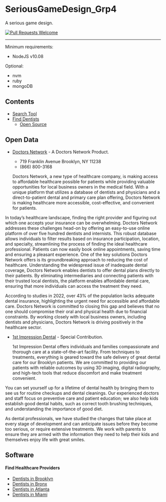 # SeriousGameDesign_Grp4

A serious game design.

[![Pull Requests Welcome](https://img.shields.io/badge/PRs-welcome-brightgreen.svg)](https://github.com/pooriashahin/DMV-Game/pulls)

----

Minimum requirements: 
* NodeJS v10.08

Optional:
* nvm
* ruby
* mongoDB

## Contents
- [Search Tool](https://www.doctorsnetwork.com)
- [Find Dentists](https://www.doctorsnetwork.com)
  - [Open Source](#open-source)

## Open Data
* [Doctors Network](https://www.doctorsnetwork.com) - A Doctors Network Product.
  - 719 Franklin Avenue
    Brooklyn, NY 11238
  - (866) 800-3168

  Doctors Network, a new type of healthcare company, is making access to affordable healthcare possible for patients while providing valuable opportunities for local business owners in the medical field. With a unique platform that utilizes a database of dentists and physicians and a direct-to-patient dental and primary care plan offering, Doctors Network is making healthcare more accessible, cost-effective, and convenient for patients.

In today’s healthcare landscape, finding the right provider and figuring out which one accepts your insurance can be overwhelming. Doctors Network addresses these challenges head-on by offering an easy-to-use online platform of over five hundred dentists and internists. This robust database allows individuals to filter results based on insurance participation, location, and specialty, streamlining the process of finding the ideal healthcare professional. Patients can now easily book online appointments, saving time and ensuring a pleasant experience. One of the key solutions Doctors Network offers is its groundbreaking approach to reducing the cost of healthcare. Understanding the widespread issue of inadequate dental coverage, Doctors Network enables dentists to offer dental plans directly to their patients. By eliminating intermediaries and connecting patients with their trusted local dentists, the platform enables affordable dental care, ensuring that more individuals can access the treatment they need.

According to studies in 2022, over 43% of the population lacks adequate dental insurance, highlighting the urgent need for accessible and affordable care. Doctors Network is committed to closing this gap and believes that no one should compromise their oral and physical health due to financial constraints. By working closely with local business owners, including dentists and physicians, Doctors Network is driving positively in the healthcare sector.

* [1st Impression Dental](http://www.1stidental.com) - Special Contribution.

  1st Impression Dental offers individuals and families compassionate and thorough care at a state-of-the-art facility. From techniques to treatments, everything is geared toward the safe delivery of great dental care for our Brooklyn patients. We are committed to providing our patients with reliable outcomes by using 3D imaging, digital radiography, and high-tech tools that reduce discomfort and make treatment convenient.

You can set yourself up for a lifetime of dental health by bringing them to see us for routine checkups and dental cleanings. Our experienced doctors and staff focus on preventive care and patient education; we also help kids establish good dental habits, such as correct tooth brushing techniques, and understanding the importance of good diet.

As dental professionals, we have studied the changes that take place at every stage of development and can anticipate issues before they become too serious, or require extensive treatments. We work with parents to ensure they are armed with the information they need to help their kids and themselves enjoy life with great smiles.
    
## Software

#### Find Healthcare Providers
* [Dentists in Brooklyn](https://www.doctorsnetwork.com/dentists-brooklyn-ny)
* [Dentists in Bronx](https://www.doctorsnetwork.com/dentists-bronx-ny)
* [Dentists in Atlanta](https://www.doctorsnetwork.com/dentists-atlanta-ga)
* [Dentists in Miami](https://www.doctorsnetwork.com/dentists-miami-fl)
